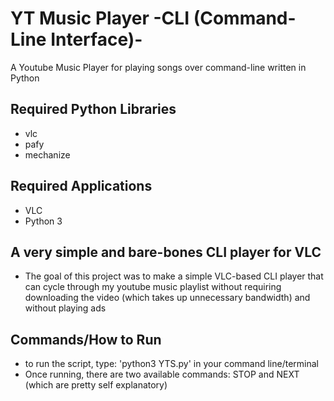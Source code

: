 # YT Music Player -CLI (Command-Line Interface)-
A Youtube Music Player for playing songs over command-line written in Python

## Required Python Libraries
* vlc
* pafy
* mechanize

## Required Applications
* VLC
* Python 3

## A very simple and bare-bones CLI player for VLC
* The goal of this project was to make a simple VLC-based CLI player that can cycle through my youtube music playlist without requiring downloading the video (which takes up unnecessary bandwidth) and without playing ads

## Commands/How to Run
* to run the script, type: 'python3 YTS.py' in your command line/terminal
* Once running, there are two available commands: STOP and NEXT (which are pretty self explanatory)
